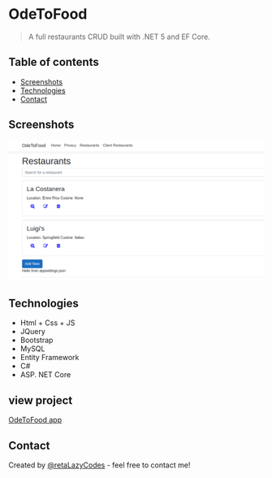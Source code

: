 # OdeToFood

> A full restaurants CRUD built with .NET 5 and EF Core. 

## Table of contents

- [Screenshots](#screenshots)
- [Technologies](#technologies)
- [Contact](#contact)

## Screenshots

![restaurants](./restaurants.png)

## Technologies

- Html + Css + JS
- JQuery
- Bootstrap
- MySQL
- Entity Framework
- C#
- ASP. NET Core


## view project

[OdeToFood app](https://reta-restaurants2.herokuapp.com)

## Contact

Created by [@retaLazyCodes](https://github.com/retaLazyCodes) - feel free to contact me!